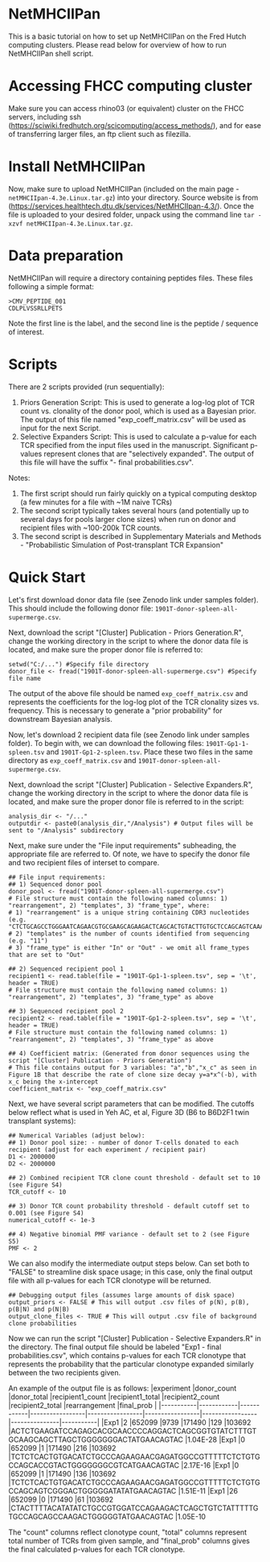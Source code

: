 # NetMHCIIPan
This is a basic tutorial on how to set up NetMHCIIPan on the Fred Hutch computing clusters.
Please read below for overview of how to run NetMHCIIPan shell script. 

# Accessing FHCC computing cluster
Make sure you can access rhino03 (or equivalent) cluster on the FHCC servers, including ssh (https://sciwiki.fredhutch.org/scicomputing/access_methods/), and for ease of transferring larger files, an ftp client such as filezilla.

# Install NetMHCIIPan
Now, make sure to upload NetMHCIIPan (included on the main page - `netMHCIIpan-4.3e.Linux.tar.gz`) into your directory.  Source website is from (https://services.healthtech.dtu.dk/services/NetMHCIIpan-4.3/). Once the file is uploaded to your desired folder, unpack using the command line `tar -xzvf netMHCIIpan-4.3e.Linux.tar.gz`.

# Data preparation
NetMHCIIPan will require a directory containing peptides files.  These files following a simple format:
```
>CMV_PEPTIDE_001
CDLPLVSSRLLPETS
```
Note the first line is the label, and the second line is the peptide / sequence of interest.

# Scripts
There are 2 scripts provided (run sequentially):
1) Priors Generation Script: This is used to generate a log-log plot of TCR count vs. clonality of the donor pool, which is used as a Bayesian prior.  The output of this file named "exp_coeff_matrix.csv" will be used as input for the next Script.
2) Selective Expanders Script: This is used to calculate a p-value for each TCR specified from the input files used in the manuscript. Significant p-values represent clones that are "selectively expanded". The output of this file will have the suffix "- final probabilities.csv".

Notes:
1) The first script should run fairly quickly on a typical computing desktop (a few minutes for a file with ~1M naive TCRs)
2) The second script typically takes several hours (and potentially up to several days for pools larger clone sizes) when run on donor and recipient files with ~100-200k TCR counts.
3) The second script is  described in Supplementary Materials and Methods - "Probabilistic Simulation of Post-transplant TCR Expansion"

# Quick Start
Let's first download donor data file (see Zenodo link under samples folder). This should include the following donor file: `1901T-donor-spleen-all-supermerge.csv`.

Next, download the script "[Cluster] Publication - Priors Generation.R", change the working directory in the script to where the donor data file is located, and make sure the proper donor file is referred to:
```
setwd("C:/...") #Specify file directory
donor_file <- fread("1901T-donor-spleen-all-supermerge.csv") #Specify file name
```
The output of the above file should be named `exp_coeff_matrix.csv` and represents the coefficients for the log-log plot of the TCR clonality sizes vs. frequency. This is necessary to generate a "prior probability" for downstream Bayesian analysis.

Now, let's download 2 recipient data file (see Zenodo link under samples folder). To begin with, we can download the following files: `1901T-Gp1-1-spleen.tsv` and `1901T-Gp1-2-spleen.tsv`.  Place these two files in the same directory as `exp_coeff_matrix.csv` and `1901T-donor-spleen-all-supermerge.csv`.

Next, download the script "[Cluster] Publication - Selective Expanders.R", change the working directory in the script to where the donor data file is located, and make sure the proper donor file is referred to in the script:
```
analysis_dir <- "/..."
outputdir <- paste0(analysis_dir,"/Analysis") # Output files will be sent to "/Analysis" subdirectory
```

Next, make sure under the "File input requirements" subheading, the appropriate file are referred to.  Of note, we have to specify the donor file and two recipient files of interset to compare.
```
## File input requirements: 
## 1) Sequenced donor pool
donor_pool <- fread("1901T-donor-spleen-all-supermerge.csv")  
# File structure must contain the following named columns: 1) "rearrangement", 2) "templates", 3) "frame_type", where:
# 1) "rearrangement" is a unique string containing CDR3 nucleotides (e.g. "CTCTGCAGCCTGGGAATCAGAACGTGCGAAGCAGAAGACTCAGCACTGTACTTGTGCTCCAGCAGTCAAAGGGGTGACACCCAGTAC")
# 2) "templates" is the number of counts identified from sequencing (e.g. "11")
# 3) "frame_type" is either "In" or "Out" - we omit all frame_types that are set to "Out"

## 2) Sequenced recipient pool 1
recipient1 <- read.table(file = "1901T-Gp1-1-spleen.tsv", sep = '\t', header = TRUE)  
# File structure must contain the following named columns: 1) "rearrangement", 2) "templates", 3) "frame_type" as above

## 3) Sequenced recipient pool 2
recipient2 <- read.table(file = "1901T-Gp1-2-spleen.tsv", sep = '\t', header = TRUE)  
# File structure must contain the following named columns: 1) "rearrangement", 2) "templates", 3) "frame_type" as above

## 4) Coefficient matrix: (Generated from donor sequences using the script "[Cluster] Publication - Priors Generation")
# This file contains output for 3 variables: "a","b","x_c" as seen in Figure 1B that describe the rate of clone size decay y=a*x^(-b), with x_c being the x-intercept
coefficient_matrix <- "exp_coeff_matrix.csv"
```

Next, we have several script parameters that can be modified.  The cutoffs below reflect what is used in Yeh AC, et al, Figure 3D (B6 to B6D2F1 twin transplant systems):
```
## Numerical Variables (adjust below):
## 1) Donor pool size: - number of donor T-cells donated to each recipient (adjust for each experiment / recipient pair)
D1 <- 2000000
D2 <- 2000000

## 2) Combined recipient TCR clone count threshold - default set to 10 (see Figure S4)
TCR_cutoff <- 10

## 3) Donor TCR count probability threshold - default cutoff set to 0.001 (see Figure S4)
numerical_cutoff <- 1e-3

## 4) Negative binomial PMF variance - default set to 2 (see Figure S5)
PMF <- 2
```

We can also modify the intermediate output steps below.  Can set both to "FALSE" to streamline disk space usage; in this case, only the final output file with all p-values for each TCR clonotype will be returned.
```
## Debugging output files (assumes large amounts of disk space)
output_priors <- FALSE # This will output .csv files of p(N), p(B), p(B|N) and p(N|B)
output_clone_files <- TRUE # This will output .csv file of background clone probabilities
```

Now we can run the script "[Cluster] Publication - Selective Expanders.R" in the directory.
The final output file should be labeled "Exp1 - final probabilities.csv", which contains p-values for each TCR clonotype that represents the probability that the particular clonotype expanded similarly between the two recipients given.

An example of the output file is as follows:
|experiment |donor_count |donor_total |recipient1_count	|recipient1_total	|recipient2_count	|recipient2_total	|rearrangement	|final_prob |
|-----------|------------|------------|-----------------|-----------------|-----------------|-----------------|---------------|-----------|
|Exp1	|2	|652099	|9739	|171490	|129	|103692	|ACTCTGAAGATCCAGAGCACGCAACCCCAGGACTCAGCGGTGTATCTTTGTGCAAGCAGCTTAGCTGGGGGGGACTATGAACAGTAC	|1.04E-28
|Exp1	|0	|652099	|1	|171490	|216	|103692	|TCTCTCACTGTGACATCTGCCCAGAAGAACGAGATGGCCGTTTTTCTCTGTGCCAGCACCGTACTGGGGGGGCGTCATGAACAGTAC	|2.17E-16
|Exp1	|0	|652099	|1	|171490	|136	|103692	|TCTCTCACTGTGACATCTGCCCAGAAGAACGAGATGGCCGTTTTTCTCTGTGCCAGCAGTCGGGACTGGGGGATATATGAACAGTAC	|1.51E-11
|Exp1	|26	|652099	|0	|171490	|61	|103692	|CTACTTTTACATATATCTGCCGTGGATCCAGAAGACTCAGCTGTCTATTTTTGTGCCAGCAGCCAAGACTGGGGGTATGAACAGTAC	|1.05E-10

The "count" columns reflect clonotype count, "total" columns represent total number of TCRs from given sample, and "final_prob" columns gives the final calculated p-values for each TCR clonotype.
